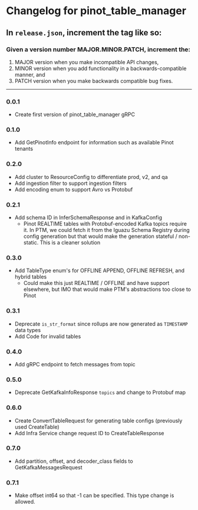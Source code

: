 # Changelog for pinot_table_manager

## In `release.json`, increment the tag like so:

### Given a version number MAJOR.MINOR.PATCH, increment the:

1. MAJOR version when you make incompatible API changes,
2. MINOR version when you add functionality in a backwards-compatible manner, and
3. PATCH version when you make backwards compatible bug fixes.

---

### 0.0.1

- Create first version of pinot_table_manager gRPC

### 0.1.0

- Add GetPinotInfo endpoint for information such as available Pinot tenants

### 0.2.0

- Add cluster to ResourceConfig to differentiate prod, v2, and qa
- Add ingestion filter to support ingestion filters
- Add encoding enum to support Avro vs Protobuf

### 0.2.1

- Add schema ID in InferSchemaResponse and in KafkaConfig
  - Pinot REALTIME tables with Protobuf-encoded Kafka topics require it. In PTM, we could fetch it
    from the Iguazu Schema Registry during config generation but that would make the generation
    stateful / non-static. This is a cleaner solution

### 0.3.0

- Add TableType enum's for OFFLINE APPEND, OFFLINE REFRESH, and hybrid tables
  - Could make this just REALTIME / OFFLINE and have support elsewhere, but IMO that would make
    PTM's abstractions too close to Pinot

### 0.3.1

- Deprecate `is_str_format` since rollups are now generated as `TIMESTAMP` data types
- Add Code for invalid tables

### 0.4.0

- Add gRPC endpoint to fetch messages from topic

### 0.5.0

- Deprecate GetKafkaInfoResponse `topics` and change to Protobuf map

### 0.6.0

- Create ConvertTableRequest for generating table configs (previously used CreateTable)
- Add Infra Service change request ID to CreateTableResponse

### 0.7.0

- Add partition, offset, and decoder_class fields to GetKafkaMessagesRequest

### 0.7.1

- Make offset int64 so that -1 can be specified. This type change is allowed.
